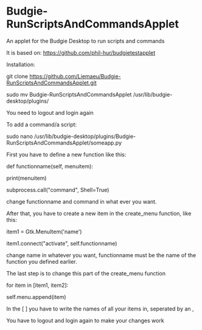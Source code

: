 # Budgie-RunScriptsAndCommandsApplet
An applet for the Budgie Desktop to run scripts and commands

It is based on: https://github.com/phil-hur/budgietestapplet


Installation:

git clone https://github.com/Liemaeu/Budgie-RunScriptsAndCommandsApplet.git

sudo mv Budgie-RunScriptsAndCommandsApplet /usr/lib/budgie-desktop/plugins/

You need to logout and login again

To add a command/a script:

sudo nano /usr/lib/budgie-desktop/plugins/Budgie-RunScriptsAndCommandsApplet/someapp.py

First you have to define a new function like this:

def functionname(self, menuitem):

print(menuitem)
        
subprocess.call("command", Shell=True)

change functionname and command in what ever you want.

After that, you have to create a new item in the create_menu function, like this:

item1 = Gtk.MenuItem('name')

item1.connect("activate", self.functionname)

change name in whatever you want, functionname must be the name of the function you defined earlier.

The last step is to change this part of the create_menu function

for item in [item1, item2]:

self.menu.append(item)

In the [ ]  you have to write the names of all your items in, seperated by an ,

You have to logout and login again to make your changes work 

